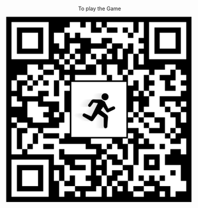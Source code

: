 <p>To play the Game</p>
<img src="./img/Run Game.png" width="500" 
     height="500"></img>
<style>
     p {
          text-align: center;
          }
</style>
